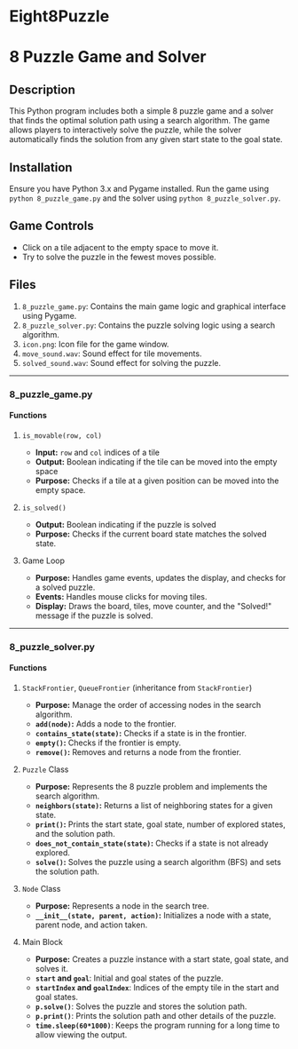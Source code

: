 # Eight8Puzzle
# 8 Puzzle Game and Solver

## Description
This Python program includes both a simple 8 puzzle game and a solver that finds the optimal solution path using a search algorithm. The game allows players to interactively solve the puzzle, while the solver automatically finds the solution from any given start state to the goal state.

## Installation
Ensure you have Python 3.x and Pygame installed. Run the game using `python 8_puzzle_game.py` and the solver using `python 8_puzzle_solver.py`.

## Game Controls
- Click on a tile adjacent to the empty space to move it.
- Try to solve the puzzle in the fewest moves possible.

## Files
1. `8_puzzle_game.py`: Contains the main game logic and graphical interface using Pygame.
2. `8_puzzle_solver.py`: Contains the puzzle solving logic using a search algorithm.
3. `icon.png`: Icon file for the game window.
4. `move_sound.wav`: Sound effect for tile movements.
5. `solved_sound.wav`: Sound effect for solving the puzzle.

---

### 8_puzzle_game.py

#### Functions
1. `is_movable(row, col)`
   - **Input:** `row` and `col` indices of a tile
   - **Output:** Boolean indicating if the tile can be moved into the empty space
   - **Purpose:** Checks if a tile at a given position can be moved into the empty space.

2. `is_solved()`
   - **Output:** Boolean indicating if the puzzle is solved
   - **Purpose:** Checks if the current board state matches the solved state.

3. Game Loop
   - **Purpose:** Handles game events, updates the display, and checks for a solved puzzle.
   - **Events:** Handles mouse clicks for moving tiles.
   - **Display:** Draws the board, tiles, move counter, and the "Solved!" message if the puzzle is solved.

---

### 8_puzzle_solver.py

#### Functions
1. `StackFrontier`, `QueueFrontier` (inheritance from `StackFrontier`)
   - **Purpose:** Manage the order of accessing nodes in the search algorithm.
   - **`add(node)`:** Adds a node to the frontier.
   - **`contains_state(state)`:** Checks if a state is in the frontier.
   - **`empty()`:** Checks if the frontier is empty.
   - **`remove()`:** Removes and returns a node from the frontier.

2. `Puzzle` Class
   - **Purpose:** Represents the 8 puzzle problem and implements the search algorithm.
   - **`neighbors(state)`:** Returns a list of neighboring states for a given state.
   - **`print()`:** Prints the start state, goal state, number of explored states, and the solution path.
   - **`does_not_contain_state(state)`:** Checks if a state is not already explored.
   - **`solve()`:** Solves the puzzle using a search algorithm (BFS) and sets the solution path.

3. `Node` Class
   - **Purpose:** Represents a node in the search tree.
   - **`__init__(state, parent, action)`:** Initializes a node with a state, parent node, and action taken.

4. Main Block
   - **Purpose:** Creates a puzzle instance with a start state, goal state, and solves it.
   - **`start` and `goal`**: Initial and goal states of the puzzle.
   - **`startIndex` and `goalIndex`**: Indices of the empty tile in the start and goal states.
   - **`p.solve()`**: Solves the puzzle and stores the solution path.
   - **`p.print()`**: Prints the solution path and other details of the puzzle.
   - **`time.sleep(60*1000)`**: Keeps the program running for a long time to allow viewing the output.

